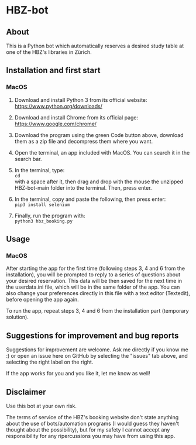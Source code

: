 # HBZ-bot
## About
This is a Python bot which automatically reserves a desired study table at one of the HBZ's libraries in Zürich.

## Installation and first start
### MacOS

1. Download and install Python 3 from its official website:  
https://www.python.org/downloads/

2. Download and install Chrome from its official page:  
https://www.google.com/chrome/

2. Download the program using the green Code button above, download them as a zip file and decompress them where you want.

3. Open the terminal, an app included with MacOS. You can search it in the search bar.

4. In the terminal, type:  
`cd `  
 with a space after it, then drag and drop with the mouse the unzipped HBZ-bot-main folder into the terminal. Then, press enter. 

5. In the terminal, copy and paste the following, then press enter:  
`pip3 install selenium`

6. Finally, run the program with:  
`python3 hbz_booking.py`

## Usage
### MacOS
After starting the app for the first time (following steps 3, 4 and 6 from the installation), you will be prompted to reply to a series of questions about your desired reservation. This data will be then saved for the next time in the userdata.ini file, which will be in the same folder of the app. You can also change your preferences directly in this file with a text editor (Textedit), before opening the app again.

To run the app, repeat steps 3, 4 and 6 from the installation part (temporary solution).

## Suggestions for improvement and bug reports

Suggestions for improvement are welcome. Ask me directly if you know me :) or open an issue here on GitHub by selecting the "issues" tab above, and selecting the right label on the right.

If the app works for you and you like it, let me know as well!

## Disclaimer
Use this bot at your own risk.

The terms of service of the HBZ's booking website don't state anything about the use of bots/automation programs (I would guess they haven't thought about the possibility), but for my safety I cannot accept any responsibility for any ripercussions you may have from using this app.
